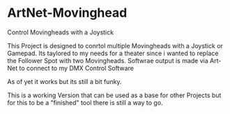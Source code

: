 # ArtNet-Movinghead
Control Movingheads with a Joystick

This Project is designed to conrtol multiple Movingheads with a Joystick or Gamepad.
Its taylored to my needs for a theater since i wanted to replace the Follower Spot with two Movingheads.
Softwrae output is made via Art-Net to connect to my DMX Control Software

As of yet it works but its still a bit funky.

This is a working Version that can be used as a base for other Projects but for this to be a "finished" tool there is still a way to go.





